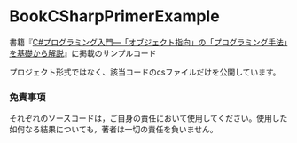 # BookCSharpPrimerExample
書籍『[C#プログラミング入門―「オブジェクト指向」の「プログラミング手法」を基礎から解説](http://www.amazon.co.jp/exec/obidos/ASIN/4777515982/gaius-22/)』に掲載のサンプルコード 

プロジェクト形式ではなく、該当コードのcsファイルだけを公開しています。

### 免責事項

それぞれのソースコードは，ご自身の責任において使用してください。使用した如何なる結果についても，著者は一切の責任を負いません。
